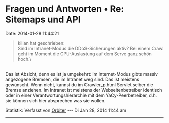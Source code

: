 Fragen und Antworten • Re: Sitemaps und API
===========================================

Date: 2014-01-28 11:44:21

> <div>
>
> kilian hat geschrieben:\
> Sind im Intranet-Modus die DDoS-Sicherungen aktiv? Bei einem Crawl
> geht im Moment die CPU-Auslastung auf dem Serve ganz schön hoch.\
>
> </div>

\
Das ist Absicht, denn es ist ja umgekehrt: im Internet-Modus gibts
massiv angezogene Bremsen, die im Intranet weg sind. Das ist meistens
gewünscht. Wenn nicht, kannst du im Crawler\_p.html Servlet selber die
Bremse anziehen. Im Intranet ist meistens der Webseitenbetreiber
identisch oder in einer Verantwortungshierarchie mit dem
YaCy-Peerbetreiber, d.h. sie können sich hier absprechen was sie wollen.

Statistik: Verfasst von
[Orbiter](http://forum.yacy-websuche.de/memberlist.php?mode=viewprofile&u=2)
--- Di Jan 28, 2014 11:44 am

------------------------------------------------------------------------
